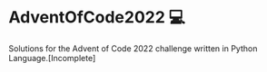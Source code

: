 # AdventOfCode2022 💻
Solutions for the Advent of Code 2022 challenge written in Python Language.[Incomplete]
